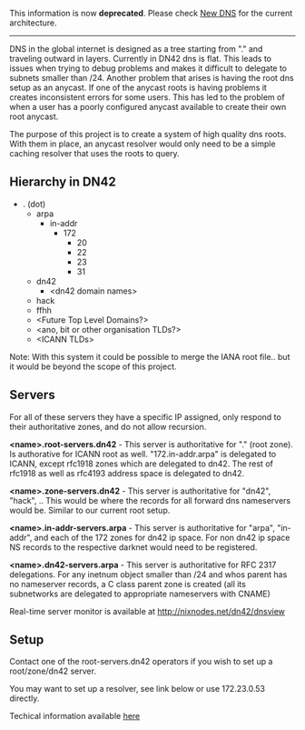 This information is now **deprecated**. Please check [New DNS](/services/New-DNS) for the current architecture.

***

DNS in the global internet is designed as a tree starting from "." and traveling outward in layers. Currently in DN42 dns is flat. This leads to issues when trying to debug problems and makes it difficult to delegate to subnets smaller than /24. Another problem that arises is having the root dns setup as an anycast. If one of the anycast roots is having problems it creates inconsistent errors for some users. This has led to the problem of when a user has a poorly configured anycast available to create their own root anycast. 

The purpose of this project is to create a system of high quality dns roots. With them in place, an anycast resolver would only need to be a simple caching resolver that uses the roots to query. 

## Hierarchy in DN42

 - . (dot)
   - arpa
     - in-addr
       - 172
           - 20
           - 22
           - 23
           - 31
   - dn42
     - \<dn42 domain names>
   - hack
   - ffhh
   - \<Future Top Level Domains?>
   - \<ano, bit or other organisation TLDs?>
   - \<ICANN TLDs>

Note: With this system it could be possible to merge the IANA root file.. but it would be beyond the scope of this project. 

## Servers

For all of these servers they have a specific IP assigned, only respond to their authoritative zones, and do not allow recursion. 

**\<name>.root-servers.dn42** - This server is authoritative for "." (root zone). Is authorative for ICANN root as well. "172.in-addr.arpa" is delegated to ICANN, except rfc1918 zones which are delegated to dn42. The rest of rfc1918 as well as rfc4193 address space is delegated to dn42. 

**\<name>.zone-servers.dn42** - This server is authoritative for "dn42", "hack", .. This would be where the records for all forward dns nameservers would be. Similar to our current root setup.

**\<name>.in-addr-servers.arpa** - This server is authoritative for "arpa", "in-addr", and each of the 172 zones for dn42 ip space. For non dn42 ip space NS records to the respective darknet would need to be registered. 

**\<name>.dn42-servers.arpa** - This server is authoritative for RFC 2317 delegations. For any inetnum object smaller than /24 and whos parent has no nameserver records, a C class parent zone is created (all its subnetworks are delegated to appropriate nameservers with CNAME)

Real-time server monitor is available at <http://nixnodes.net/dn42/dnsview>

## Setup

Contact one of the root-servers.dn42 operators if you wish to set up a root/zone/dn42 server. 

You may want to set up a resolver, see link below or use 172.23.0.53 directly.

Techical information available [here](https://nixnodes.net/wiki/n/DN42_DNS)
